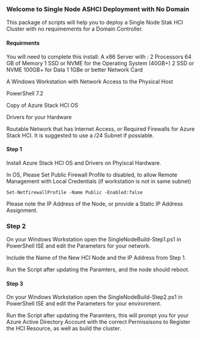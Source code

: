 ### Welcome to Single Node ASHCI Deployment with No Domain ### 

This package of scripts will help you to deploy a Single Node Stak HCI Cluster with no requimements for a Domain Controller.

#### Requirments ####
You will need to complete this install:
A x86 Server with :
2 Processors
64 GB of Memory
1  SSD or NVME for the Operating System (40GB+)
2 SSD or NVME 100GB+ for Data
1 1GBe or better Network Card

A Windows  Workstation with Network Access to the Physical Host

PowerShell 7.2

Copy of Azure Stack HCI OS

Drivers for your Hardware

Routable Network that has Internet Access, or Required Firewalls for Azure Stack HCI. It is suggested to use a /24 Subnet if possiable.



#### Step 1 ####
Install Azure Stack HCI OS and Drivers on Phyiscal Hardware.

In OS, Please Set Public Firewall Profile to disabled, to allow Remote Management with Local Credentials (if workstation is not in same subnet) 

```{Powershell}
Set-NetfirewallProfile -Name Public -Enabled:false 
```

Please note the IP Address of the Node, or provide a Static IP Address Assignment.


### Step 2 ####
On your Windows Workstation open the SingleNodeBuild-Step1.ps1 in PowerShell ISE and edit the Parameters for your network.

Include the Name of the New HCI Node and the IP Address from Step 1.

Run the Script after updating the Paramters, and the node should reboot.


#### Step 3 ####
On your Windows Workstation open the SingleNodeBuild-Step2.ps1 in PowerShell ISE and edit the Parameters for your environment.


Run the Script after updating the Paramters, this will prompt you for your Azure Active Directory Account with the correct Permissisons to Register the HCI Resource, as well as build the cluster.



